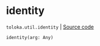 # identity
`toloka.util.identity` | [Source code](https://github.com/Toloka/toloka-kit/blob/v1.0.2/src/util/__init__.py#L60)

```python
identity(arg: Any)
```

